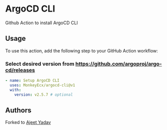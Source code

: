 # ArgoCD CLI
Github Action to install ArgoCD CLI

## Usage
To use this action, add the following step to your GitHub Action workflow:

### Select desired version from https://github.com/argoproj/argo-cd/releases

```yaml
- name: Setup ArgoCD CLI 
  uses: MonkeyEcx/argocd-cli@v1
  with:
    version: v2.5.7 # optional 
```

## Authors

Forked to [Ajeet Yadav](https://github.com/imAjeetYadav)
